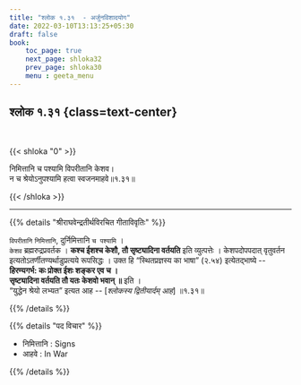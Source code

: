 ```yaml
---
title: "श्लोक १.३१  - अर्जुनविशादयोग"
date: 2022-03-10T13:13:25+05:30
draft: false
book:
    toc_page: true
    next_page: shloka32
    prev_page: shloka30
    menu : geeta_menu
---
```




## श्लोक १.३१ {class=text-center}

<br/>

{{< shloka  "0"  >}}

निमित्तानि च पश्यामि विपरीतानि केशव।  
न च श्रेयोऽनुपश्यामि हत्वा स्वजनमाहवे॥१.३१॥

{{< /shloka >}}


---

{{% details "श्रीराघवेन्द्रतीर्थविरचित गीताविवृतिः" %}}

`विपरीतानि` `निमित्तानि`, दुर्निमित्तानि `च पश्यामि` ।   
`केशव` ब्रह्मरुद्रप्रवर्तक । 
**कश्च ईशश्च केशौ, तौ सृष्ट्यादिना वर्तयति** 
इति व्युत्पत्तेः । केशपदोपपदात् वृतुवर्तन 
इत्यतोऽतर्णीतण्यर्थाडुप्रत्यये रूपसिद्धः । 
उक्त हि “स्थितप्रज्ञस्य का भाषा” (२.५४) इत्येतद्भाष्ये --
**हिरण्यगर्भ: कः प्रोक्त ईशः शङ्कर एव च ।**  
**सृष्ट्यादिना वर्तयति तौ यतः केशवो भवान्‌ ॥** 
इति ।  
“युद्धेन श्रेयो लभ्यत” इत्यत आह -- 
[*श्लोकस्य द्वितीयार्दम् आह*]  ॥१.३१॥

{{% /details %}}


{{% details "पद विचार" %}}

- निमित्तानि : Signs
- आहवे : In War

{{% /details %}}
